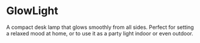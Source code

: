 # GlowLight
A compact desk lamp that glows smoothly from all sides. Perfect for setting a relaxed mood at home, or to use it as a party light indoor or even outdoor.
